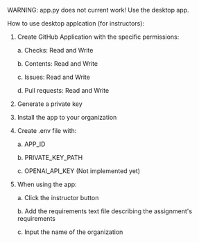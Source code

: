 WARNING: app.py does not current work!
Use the desktop app.

How to use desktop applcation (for instructors):

1. Create GitHub Application with the specific permissions:

    a. Checks: Read and Write
  
    b. Contents: Read and Write
  
    c. Issues: Read and Write
  
    d. Pull requests: Read and Write
  
2. Generate a private key
3. Install the app to your organization
4. Create .env file with:

    a. APP_ID
  
    b. PRIVATE_KEY_PATH
  
    c. OPENAI_API_KEY (Not implemented yet)
  
4. When using the app:

    a. Click the instructor button
  
    b. Add the requirements text file describing the assignment's requirements
  
    c. Input the name of the organization
